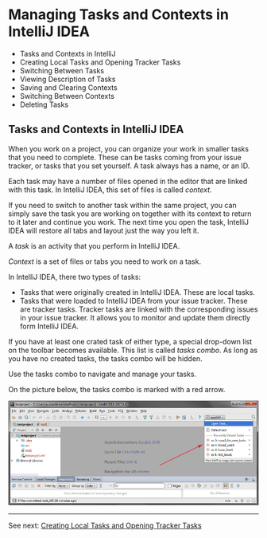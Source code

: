 # Managing Tasks and Contexts in IntelliJ IDEA

* Tasks and Contexts in IntelliJ
* Creating Local Tasks and Opening Tracker Tasks
* Switching Between Tasks
* Viewing Description of Tasks
* Saving and Clearing Contexts
* Switching Between Contexts
* Deleting Tasks

## Tasks and Contexts in IntelliJ IDEA

When you work on a project, you can organize your work in smaller tasks that you need to complete. These can be tasks coming from your issue tracker, or tasks that you set yourself. A task always has a name, or an ID.  

Each task may have a number of files opened in the editor that are linked with this task. In IntelliJ IDEA, this set of files is called _context_. 

If you need to switch to another task within the same project, you can simply save the task you are working on together with its context to return to it later and continue you work. The next time you open the task, IntelliJ IDEA will restore all tabs and layout just the way you left it. 

A _task_ is an activity that you perform in IntelliJ IDEA. 

_Context_ is a set of files or tabs you need to work on a task. 

In IntelliJ IDEA, there two types of tasks:

* Tasks that were originally created in IntelliJ IDEA. These are local tasks.
* Tasks that were loaded to IntelliJ IDEA from your issue tracker. These are tracker tasks.
Tracker tasks are linked with the corresponding issues in your issue tracker. It allows you to monitor and update them directly form IntelliJ IDEA. 

If you have at least one crated task of either type, a special drop-down list on the toolbar becomes available. This list is called _tasks combo_. As long as you have no created tasks, the tasks combo will be hidden. 

Use the tasks combo to navigate and manage your tasks. 

On the picture below, the tasks combo is marked with a red arrow. 

![](https://github.com/alexandrazolushkina/IntelliJ/blob/master/tasks_combo.png)

***

See next: [Creating Local Tasks and Opening Tracker Tasks](https://github.com/alexandrazolushkina/IntelliJ/blob/master/create_open_tasks.md)

